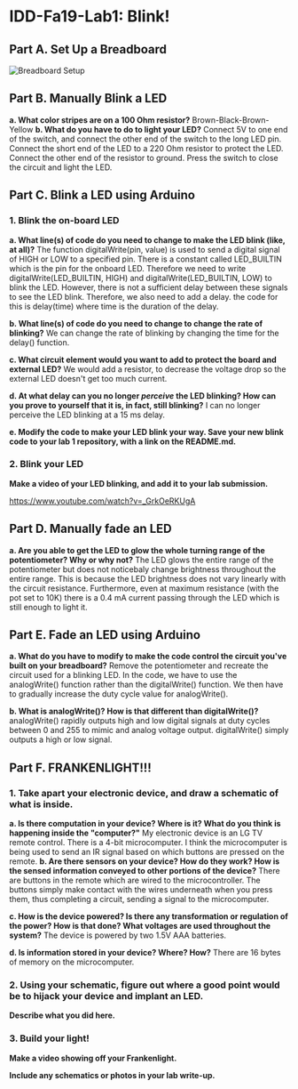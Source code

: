 # IDD-Fa19-Lab1: Blink!

## Part A. Set Up a Breadboard

![Breadboard Setup](https://imgur.com/a/iZ56tAn)


## Part B. Manually Blink a LED

**a. What color stripes are on a 100 Ohm resistor?**
     Brown-Black-Brown-Yellow
**b. What do you have to do to light your LED?**
     Connect 5V to one end of the switch, and connect the other end of the switch to the long LED pin. 
     Connect the short end of the LED to a 220 Ohm resistor to protect the LED. Connect the other end of the 
     resistor to ground. Press the switch to close the circuit and light the LED.

## Part C. Blink a LED using Arduino

### 1. Blink the on-board LED

**a. What line(s) of code do you need to change to make the LED blink (like, at all)?**
     The function digitalWrite(pin, value) is used to send a digital signal of HIGH or LOW to 
     a specified pin. There is a constant called LED_BUILTIN which is the pin for the onboard LED. Therefore we
     need to write digitalWrite(LED_BUILTIN, HIGH) and digitalWrite(LED_BUILTIN, LOW) to blink the LED. However,
     there is not a sufficient delay between these signals to see the LED blink. Therefore, we also need to add a delay.
     the code for this is delay(time) where time is the duration of the delay.
     
**b. What line(s) of code do you need to change to change the rate of blinking?**
     We can change the rate of blinking by changing the time for the delay() function.
     
**c. What circuit element would you want to add to protect the board and external LED?**
     We would add a resistor, to decrease the voltage drop so the external LED doesn't get too much current.
     
**d. At what delay can you no longer *perceive* the LED blinking? How can you prove to yourself that it is, in fact, still blinking?**
     I can no longer perceive the LED blinking at a 15 ms delay. 

**e. Modify the code to make your LED blink your way. Save your new blink code to your lab 1 repository, with a link on the README.md.**


### 2. Blink your LED

**Make a video of your LED blinking, and add it to your lab submission.**

https://www.youtube.com/watch?v=_GrkOeRKUgA


## Part D. Manually fade an LED

**a. Are you able to get the LED to glow the whole turning range of the potentiometer? Why or why not?**
     The LED glows the entire range of the potentiometer but does not noticebaly change brightness throughout the entire            range. This is because the LED brightness does not vary linearly with the circuit resistance. Furthermore, even at            maximum resistance (with the pot set to 10K) there is a 0.4 mA current passing through the LED which is still enough to        light it.

## Part E. Fade an LED using Arduino

**a. What do you have to modify to make the code control the circuit you've built on your breadboard?**
     Remove the potentiometer and recreate the circuit used for a blinking LED. In the code, we have to use the analogWrite()
     function rather than the digitalWrite() function. We then have to gradually increase the duty cycle value for                  analogWrite().

**b. What is analogWrite()? How is that different than digitalWrite()?**
     analogWrite() rapidly outputs high and low digital signals at duty cycles between 0 and 255 to mimic and analog voltage        output. digitalWrite() simply outputs a high or low signal.

## Part F. FRANKENLIGHT!!!

### 1. Take apart your electronic device, and draw a schematic of what is inside. 

**a. Is there computation in your device? Where is it? What do you think is happening inside the "computer?"**
     My electronic device is an LG TV remote control. There is a 4-bit microcomputer. I think the microcomputer is being used      to send an IR signal based on which buttons are pressed on the remote.
**b. Are there sensors on your device? How do they work? How is the sensed information conveyed to other portions of the device?**
     There are buttons in the remote which are wired to the microcontroller. The buttons simply make contact with the wires       underneath when you press them, thus completing a circuit, sending a signal to the microcomputer.

**c. How is the device powered? Is there any transformation or regulation of the power? How is that done? What voltages are used throughout the system?**
     The device is powered by two 1.5V AAA batteries. 

**d. Is information stored in your device? Where? How?**
     There are 16 bytes of memory on the microcomputer. 

### 2. Using your schematic, figure out where a good point would be to hijack your device and implant an LED.

**Describe what you did here.**

### 3. Build your light!

**Make a video showing off your Frankenlight.**

**Include any schematics or photos in your lab write-up.**
